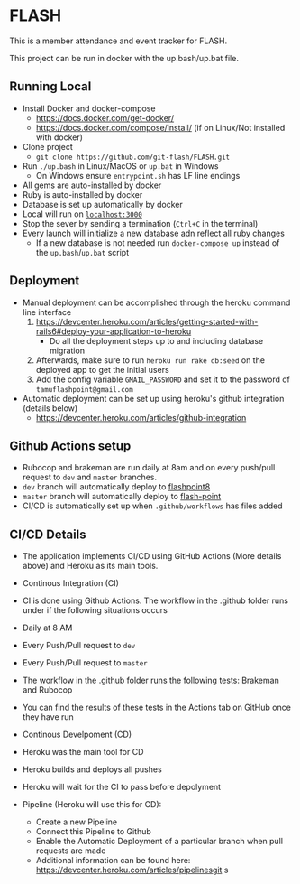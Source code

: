 # FLASH

This is a member attendance and event tracker for FLASH.

This project can be run in docker with the up.bash/up.bat file.

## Running Local
- Install Docker and docker-compose
  - https://docs.docker.com/get-docker/
  - https://docs.docker.com/compose/install/ (if on Linux/Not installed with docker)
- Clone project
  - `git clone https://github.com/git-flash/FLASH.git`
- Run `./up.bash` in Linux/MacOS or `up.bat` in Windows
  - On Windows ensure `entrypoint.sh` has LF line endings
- All gems are auto-installed by docker
- Ruby is auto-installed by docker
- Database is set up automatically by docker
- Local will run on [`localhost:3000`](http://localhost:3000)
- Stop the sever by sending a termination (`Ctrl+C` in the terminal)
- Every launch will initialize a new database adn reflect all ruby changes
  - If a new database is not needed run `docker-compose up` instead of the `up.bash`/`up.bat` script

## Deployment
- Manual deployment can be accomplished through the heroku command line interface
  1. https://devcenter.heroku.com/articles/getting-started-with-rails6#deploy-your-application-to-heroku
     - Do all the deployment steps up to and including database migration
  2. Afterwards, make sure to run `heroku run rake db:seed` on the deployed app to get the initial users
  3. Add the config variable `GMAIL_PASSWORD` and set it to the password of `tamuflashpoint@gmail.com`
- Automatic deployment can be set up using heroku's github integration (details below)
  - https://devcenter.heroku.com/articles/github-integration

## Github Actions setup
- Rubocop and brakeman are run daily at 8am and on every push/pull request to `dev` and `master` branches.
- `dev` branch will automatically deploy to [flashpoint8](https://flashpoint8.herokuapp.com/)
- `master` branch will automatically deploy to [flash-point](https://flash-point.herokuapp.com/)
- CI/CD is automatically set up when `.github/workflows` has files added

## CI/CD Details
- The application implements CI/CD using GitHub Actions (More details above) and Heroku as its main tools. 

- Continous Integration (CI)
 - CI is done using Github Actions. The workflow in the .github folder runs under if the following situations occurs
  - Daily at 8 AM
  - Every Push/Pull request to `dev `
  - Every Push/Pull request to `master`
- The workflow in the .github folder runs the following tests: Brakeman and Rubocop
- You can find the results of these tests in the Actions tab on GitHub once they have run

- Continous Develpoment (CD)
 - Heroku was the main tool for CD 
  - Heroku builds and deploys all pushes
  - Heroku will wait for the CI to pass before depolyment
  - Pipeline (Heroku will use this for CD):
    - Create a new Pipeline
    - Connect this Pipeline to Github 
    - Enable the Automatic Deployment of a particular branch when pull requests are made
    - Additional information can be found here: https://devcenter.heroku.com/articles/pipelinesgit s